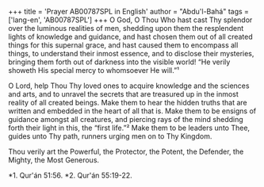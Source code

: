 +++
title = 'Prayer AB00787SPL in English'
author = "Abdu'l-Bahá"
tags = ['lang-en', 'AB00787SPL']
+++
O God, O Thou Who hast cast Thy splendor over the luminous realities of men, shedding upon them the resplendent lights of knowledge and guidance, and hast chosen them out of all created things for this supernal grace, and hast caused them to encompass all things, to understand their inmost essence, and to disclose their mysteries, bringing them forth out of darkness into the visible world! “He verily showeth His special mercy to whomsoever He will.”¹

O Lord, help Thou Thy loved ones to acquire knowledge and the sciences and arts, and to unravel the secrets that are treasured up in the inmost reality of all created beings. Make them to hear the hidden truths that are written and embedded in the heart of all that is. Make them to be ensigns of guidance amongst all creatures, and piercing rays of the mind shedding forth their light in this, the “first life.”² Make them to be leaders unto Thee, guides unto Thy path, runners urging men on to Thy Kingdom.

Thou verily art the Powerful, the Protector, the Potent, the Defender, the Mighty, the Most Generous.

*1. Qur'án 51:56.
*2. Qur'án 55:19-22.
